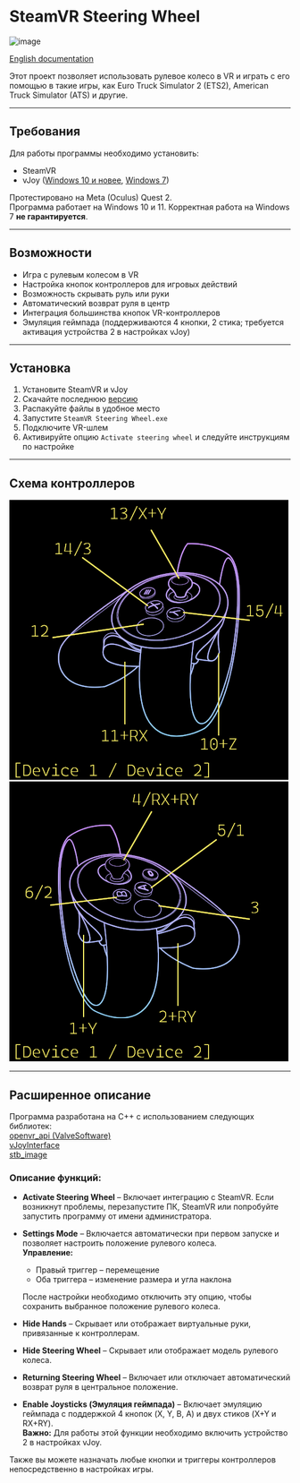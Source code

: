 # SteamVR Steering Wheel

![image](https://github.com/maxdurov/SteamVR_Steering_Wheel/blob/main/images/overview.gif?raw=true)

[English documentation](https://github.com/maxdurov/SteamVR_Steering_Wheel/blob/main/README.md)

Этот проект позволяет использовать рулевое колесо в VR и играть с его помощью в такие игры, как Euro Truck Simulator 2 (ETS2), American Truck Simulator (ATS) и другие.

---

## Требования

Для работы программы необходимо установить:

- SteamVR  
- vJoy ([Windows 10 и новее](https://sourceforge.net/projects/vjoystick/files/Beta%202.x/2.1.9.1-160719/vJoySetup.exe/download), [Windows 7](https://sourceforge.net/projects/vjoystick/files/Beta%202.x/2.1.8.39-270518/vJoySetup.exe/download))  

Протестировано на Meta (Oculus) Quest 2.  
Программа работает на Windows 10 и 11. Корректная работа на Windows 7 **не гарантируется**.

---

## Возможности

- Игра с рулевым колесом в VR  
- Настройка кнопок контроллеров для игровых действий  
- Возможность скрывать руль или руки  
- Автоматический возврат руля в центр  
- Интеграция большинства кнопок VR-контроллеров  
- Эмуляция геймпада (поддерживаются 4 кнопки, 2 стика; требуется активация устройства 2 в настройках vJoy)  

---

## Установка

1. Установите SteamVR и vJoy  
2. Скачайте последнюю [версию](https://github.com/maxdurov/SteamVR_Steering_Wheel/releases)  
3. Распакуйте файлы в удобное место  
4. Запустите `SteamVR Steering Wheel.exe`  
5. Подключите VR-шлем  
6. Активируйте опцию `Activate steering wheel` и следуйте инструкциям по настройке  

---

## Схема контроллеров

![image](https://github.com/maxdurov/SteamVR_Steering_Wheel/blob/main/images/prevy_controller_left.png?raw=true)  
![image](https://github.com/maxdurov/SteamVR_Steering_Wheel/blob/main/images/prevy_controller_right.png?raw=true)  

---

## Расширенное описание

Программа разработана на C++ с использованием следующих библиотек:  
[openvr_api (ValveSoftware)](https://github.com/ValveSoftware/openvr)  
[vJoyInterface](https://github.com/shauleiz/vJoy)  
[stb_image](https://github.com/nothings/stb)  

### Описание функций:

- **Activate Steering Wheel** – Включает интеграцию с SteamVR. Если возникнут проблемы, перезапустите ПК, SteamVR или попробуйте запустить программу от имени администратора.  

- **Settings Mode** – Включается автоматически при первом запуске и позволяет настроить положение рулевого колеса.  
  **Управление:**  
  - Правый триггер – перемещение  
  - Оба триггера – изменение размера и угла наклона  

  После настройки необходимо отключить эту опцию, чтобы сохранить выбранное положение рулевого колеса.  

- **Hide Hands** – Скрывает или отображает виртуальные руки, привязанные к контроллерам.  

- **Hide Steering Wheel** – Скрывает или отображает модель рулевого колеса.  

- **Returning Steering Wheel** – Включает или отключает автоматический возврат руля в центральное положение.  

- **Enable Joysticks (Эмуляция геймпада)** – Включает эмуляцию геймпада с поддержкой 4 кнопок (X, Y, B, A) и двух стиков (X+Y и RX+RY).  
  **Важно:** Для работы этой функции необходимо включить устройство 2 в настройках vJoy.  

Также вы можете назначать любые кнопки и триггеры контроллеров непосредственно в настройках игры.  
